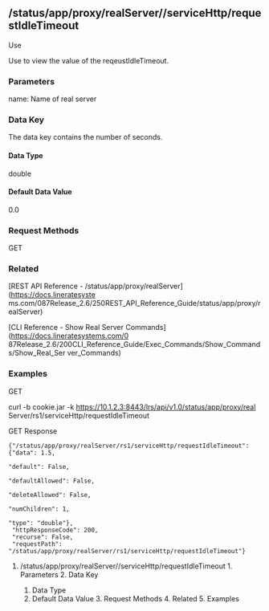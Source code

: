 ## /status/app/proxy/realServer/<name>/serviceHttp/requestIdleTimeout

Use

Use to view the value of the reqeustIdleTimeout.

### Parameters

name: Name of real server

### Data Key

The data key contains the number of seconds.

#### Data Type

double

#### Default Data Value

0.0

### Request Methods

GET

### Related

[REST API Reference - /status/app/proxy/realServer](https://docs.lineratesyste
ms.com/087Release_2.6/250REST_API_Reference_Guide/status/app/proxy/realServer)

[CLI Reference - Show Real Server Commands](https://docs.lineratesystems.com/0
87Release_2.6/200CLI_Reference_Guide/Exec_Commands/Show_Commands/Show_Real_Ser
ver_Commands)

### Examples

GET

curl -b cookie.jar -k https://10.1.2.3:8443/lrs/api/v1.0/status/app/proxy/real
Server/rs1/serviceHttp/requestIdleTimeout

GET Response

    
    {"/status/app/proxy/realServer/rs1/serviceHttp/requestIdleTimeout": {"data": 1.5,
                                                                         "default": False,
                                                                         "defaultAllowed": False,
                                                                         "deleteAllowed": False,
                                                                         "numChildren": 1,
                                                                         "type": "double"},
     "httpResponseCode": 200,
     "recurse": False,
     "requestPath": "/status/app/proxy/realServer/rs1/serviceHttp/requestIdleTimeout"}
    

  1. /status/app/proxy/realServer/<name>/serviceHttp/requestIdleTimeout
    1. Parameters
    2. Data Key
      1. Data Type
      2. Default Data Value
    3. Request Methods
    4. Related
    5. Examples

